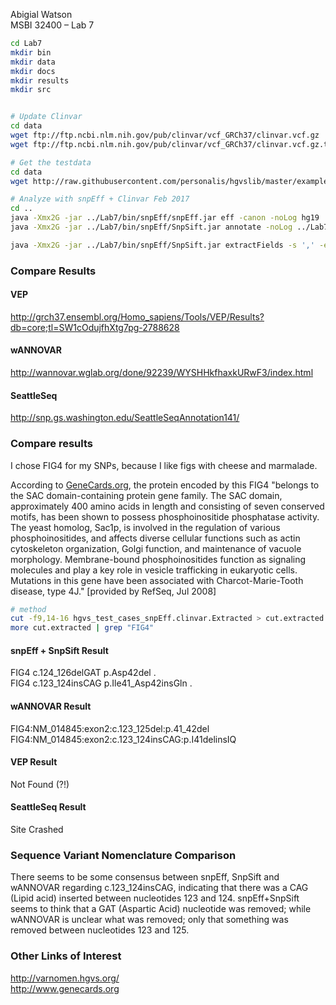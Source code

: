 Abigial Watson  
MSBI 32400 – Lab 7   


```bash
cd Lab7
mkdir bin
mkdir data
mkdir docs
mkdir results
mkdir src


# Update Clinvar
cd data
wget ftp://ftp.ncbi.nlm.nih.gov/pub/clinvar/vcf_GRCh37/clinvar.vcf.gz
wget ftp://ftp.ncbi.nlm.nih.gov/pub/clinvar/vcf_GRCh37/clinvar.vcf.gz.tbi

# Get the testdata
cd data
wget http://raw.githubusercontent.com/personalis/hgvslib/master/example_test_set/hgvs_test_cases.vcf --no-check-certificate

# Analyze with snpEff + Clinvar Feb 2017
cd ..
java -Xmx2G -jar ../Lab7/bin/snpEff/snpEff.jar eff -canon -noLog hg19 ./data/hgvs_test_cases.vcf > ./results/hgvs_test_cases_snpEff.vcf
java -Xmx2G -jar ../Lab7/bin/snpEff/SnpSift.jar annotate -noLog ../Lab7/data/clinvar_20170207.vcf.gz ./results/hgvs_test_cases_snpEff.vcf > ./results/hgvs_test_cases_snpEff.clinvar.vcf

java -Xmx2G -jar ../Lab7/bin/snpEff/SnpSift.jar extractFields -s ',' -e '.' ./results/hgvs_test_cases_snpEff.clinvar.vcf CHROM POS REF ALT ID "ANN[*].ALLELE" "ANN[*].EFFECT" "ANN[*].IMPACT" "ANN[*].GENE" "ANN[*].FEATURE" "ANN[*].FEATUREID" "ANN[*].BIOTYPE" "ANN[*].RANK" "ANN[*].HGVS_C" "ANN[*].HGVS_P" CLNHGVS CLNALLE CLNACC CLNSIG CLNREVSTAT CLNDBN > ./results/hgvs_test_cases_snpEff.clinvar.Extracted
```  

### Compare Results

#### VEP  
http://grch37.ensembl.org/Homo_sapiens/Tools/VEP/Results?db=core;tl=SW1cOdujfhXtg7pg-2788628  

#### wANNOVAR   
http://wannovar.wglab.org/done/92239/WYSHHkfhaxkURwF3/index.html  

#### SeattleSeq  
http://snp.gs.washington.edu/SeattleSeqAnnotation141/  

### Compare results   
I chose FIG4 for my SNPs, because I like figs with cheese and marmalade.   

According to [GeneCards.org](http://www.genecards.org/cgi-bin/carddisp.pl?gene=FIG4), the protein encoded by this FIG4 "belongs to the SAC domain-containing protein gene family. The SAC domain, approximately 400 amino acids in length and consisting of seven conserved motifs, has been shown to possess phosphoinositide phosphatase activity. The yeast homolog, Sac1p, is involved in the regulation of various phosphoinositides, and affects diverse cellular functions such as actin cytoskeleton organization, Golgi function, and maintenance of vacuole morphology. Membrane-bound phosphoinositides function as signaling molecules and play a key role in vesicle trafficking in eukaryotic cells. Mutations in this gene have been associated with Charcot-Marie-Tooth disease, type 4J." [provided by RefSeq, Jul 2008]

```bash
# method
cut -f9,14-16 hgvs_test_cases_snpEff.clinvar.Extracted > cut.extracted
more cut.extracted | grep "FIG4"
```

#### snpEff + SnpSift Result  
FIG4	c.124_126delGAT	p.Asp42del	.  
FIG4	c.123_124insCAG	p.Ile41_Asp42insGln	.  

#### wANNOVAR Result  
FIG4:NM_014845:exon2:c.123_125del:p.41_42del  
FIG4:NM_014845:exon2:c.123_124insCAG:p.I41delinsIQ  

#### VEP Result  
Not Found (?!)

#### SeattleSeq Result  
Site Crashed

### Sequence Variant Nomenclature Comparison  
There seems to be some consensus between snpEff, SnpSift and wANNOVAR regarding c.123_124insCAG, indicating that there was a CAG (Lipid acid) inserted between nucleotides 123 and 124.  snpEff+SnpSift seems to think that a GAT (Aspartic Acid) nucleotide was removed; while wANNOVAR is unclear what was removed; only that something was removed between nucleotides 123 and 125.  

### Other Links of Interest  
http://varnomen.hgvs.org/    
http://www.genecards.org  
